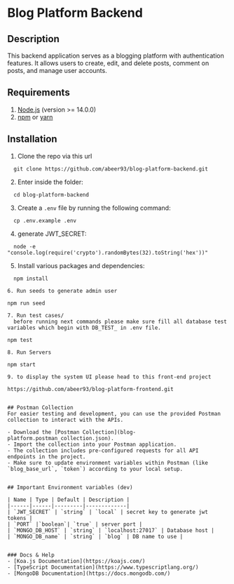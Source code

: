 # Blog Platform Backend

## Description
This backend application serves as a blogging platform with authentication features. It allows users to create, edit, and delete posts, comment on posts, and manage user accounts.

## Requirements
1. [Node.js](https://nodejs.org/) (version >= 14.0.0)
2. [npm](https://www.npmjs.com/) or [yarn](https://yarnpkg.com/)

## Installation
1. Clone the repo via this url
  ```
    git clone https://github.com/abeer93/blog-platform-backend.git
  ```
2. Enter inside the folder:
  ```
    cd blog-platform-backend
  ```
3. Create a `.env` file by running the following command:
  ```
    cp .env.example .env
  ```
4. generate JWT_SECRET:
  ```
    node -e "console.log(require('crypto').randomBytes(32).toString('hex'))"
  ```
5. Install various packages and dependencies:
  ```
    npm install
  ```
  ```
6. Run seeds to generate admin user
  ```
    npm run seed
  ```
7. Run test cases/
    before running next commands please make sure fill all database test variables which begin with DB_TEST_ in .env file.
  ```
    npm test
  ```
8. Run Servers
  ```
    npm start
  ```
9. to display the system UI please head to this front-end project 
  ```
    https://github.com/abeer93/blog-platform-frontend.git
  ```

## Postman Collection
For easier testing and development, you can use the provided Postman collection to interact with the APIs.

- Download the [Postman Collection](blog-platform.postman_collection.json).
- Import the collection into your Postman application.
- The collection includes pre-configured requests for all API endpoints in the project.
- Make sure to update environment variables within Postman (like `blog_base_url`, `token`) according to your local setup.


## Important Environment variables (dev)

| Name | Type | Default | Description |
|------|------|---------|-------------|
| `JWT_SECRET` | `string` | `local` | secret key to generate jwt tokens |
| `PORT` |`boolean`| `true` | server port |
| `MONGO_DB_HOST` | `string` | `localhost:27017` | Database host |
| `MONGO_DB_name` | `string` | `blog` | DB name to use |


### Docs & Help
- [Koa.js Documentation](https://koajs.com/)
- [TypeScript Documentation](https://www.typescriptlang.org/)
- [MongoDB Documentation](https://docs.mongodb.com/)